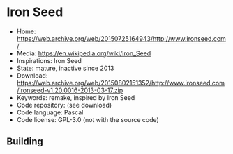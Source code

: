 # Iron Seed

- Home: https://web.archive.org/web/20150725164943/http://www.ironseed.com/
- Media: https://en.wikipedia.org/wiki/Iron_Seed
- Inspirations: Iron Seed
- State: mature, inactive since 2013
- Download: https://web.archive.org/web/20150802151352/http://www.ironseed.com/ironseed-v1.20.0016-2013-03-17.zip
- Keywords: remake, inspired by Iron Seed
- Code repository: (see download)
- Code language: Pascal
- Code license: GPL-3.0 (not with the source code)

## Building
